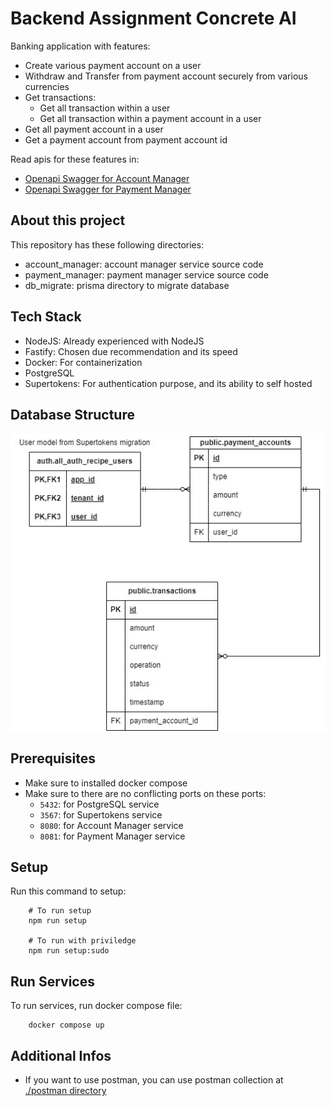 # Backend Assignment Concrete AI
Banking application with features:
- Create various payment account on a user
- Withdraw and Transfer from payment account securely from various currencies
- Get transactions:
  - Get all transaction within a user
  - Get all transaction within a payment account in a user
- Get all payment account in a user
- Get a payment account from payment account id

Read apis for these features in:
- [Openapi Swagger for Account Manager](/account_manager/openapi.yaml)
- [Openapi Swagger for Payment Manager](/payment_manager/openapi.yaml)


## About this project
This repository has these following directories:
- account_manager: account manager service source code
- payment_manager: payment manager service source code
- db_migrate: prisma directory to migrate database

## Tech Stack
- NodeJS: Already experienced with NodeJS
- Fastify: Chosen due recommendation and its speed
- Docker: For containerization
- PostgreSQL
- Supertokens: For authentication purpose, and its ability to self hosted

## Database Structure
![ERD](/docs/ERD.jpg)

## Prerequisites
- Make sure to installed docker compose
- Make sure to there are no conflicting ports on these ports:
    - `5432`: for PostgreSQL service
    - `3567`: for Supertokens service
    - `8080`: for Account Manager service
    - `8081`: for Payment Manager service

## Setup
Run this command to setup:
```
    # To run setup
    npm run setup

    # To run with priviledge
    npm run setup:sudo
```

## Run Services
To run services, run docker compose file:
```
    docker compose up
```

## Additional Infos
- If you want to use postman, you can use postman collection at [./postman directory](/postman)